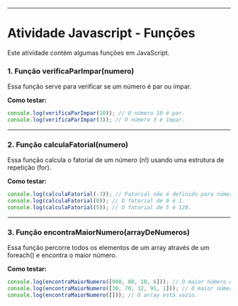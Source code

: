 -----

# Atividade Javascript - Funções

Este atividade contém algumas funções em JavaScript.

### 1\. Função verificaParImpar(numero)

Essa função serve para verificar se um número é par ou ímpar.

**Como testar:**
```javascript
console.log(verificaParImpar(10)); // O número 10 é par.
console.log(verificaParImpar(3)); // O número 3 é ímpar.
```

-----

### 2\. Função calculaFatorial(numero)

Essa função calcula o fatorial de um número (n!) usando uma estrutura de repetição (for).

**Como testar:**
```javascript
console.log(calculaFatorial(-3)); // Fatorial não é definido para números negativos, escolha outro número.
console.log(calculaFatorial(0)); // O fatorial de 0 é 1.
console.log(calculaFatorial(5)); // O fatorial de 5 é 120.
```

-----

### 3\. Função encontraMaiorNumero(arrayDeNumeros)

Essa função percorre todos os elementos de um array através de um foreach() e encontra o maior número.

**Como testar:**
```javascript
console.log(encontraMaiorNumero([900, 80, 10, 6])); // O maior número do array é 900.
console.log(encontraMaiorNumero([30, 70, 12, 91, 1])); // O maior número do array é 91.
console.log(encontraMaiorNumero([])); // O array está vazio.
```

